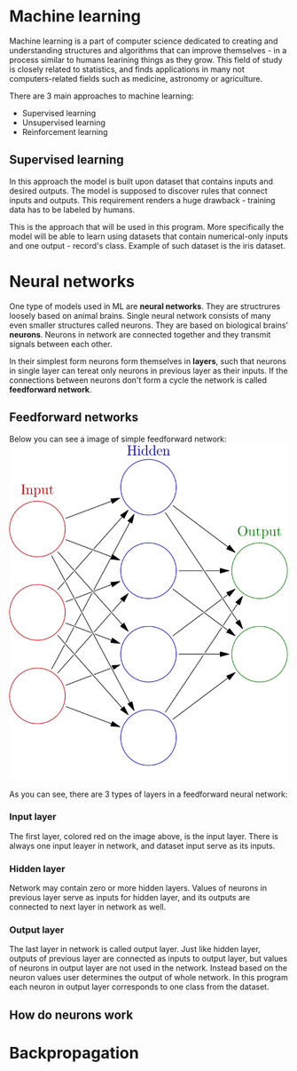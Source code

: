 # Machine learning
Machine learning is a part of computer science dedicated to creating and understanding structures and algorithms that can improve themselves - in a process similar to humans learining things as they grow. This field of study is closely related to statistics, and finds applications in many not computers-related fields such as medicine, astronomy or agriculture.

There are 3 main approaches to machine learning:
- Supervised learning
- Unsupervised learning
- Reinforcement learning

## Supervised learning
In this approach the model is built upon dataset that contains inputs and desired outputs. The model is supposed to discover rules that connect inputs and outputs. This requirement renders a huge drawback - training data has to be labeled by humans.

This is the approach that will be used in this program. More specifically the model will be able to learn using datasets that contain numerical-only inputs and one output - record's class. Example of such dataset is the iris dataset.

# Neural networks
One type of models used in ML are **neural networks**. They are structrures loosely based on animal brains. Single neural network consists of many even smaller structures called neurons. They are based on biological brains' **neurons**. Neurons in network are connected together and they transmit signals between each other.

In their simplest form neurons form themselves in **layers**, such that neurons in single layer can tereat only neurons in previous layer as their inputs. If the connections between neurons don't form a cycle the network is called **feedforward network**.

## Feedforward networks
Below you can see a image of simple feedforward network:
![](md_resources/Colored_neural_network.svg.png)

As you can see, there are 3 types of layers in a feedforward neural network:
### Input layer
The first layer, colored red on the image above, is the input layer. There is always one input leayer in network, and dataset input serve as its inputs.
### Hidden layer
Network may contain zero or more hidden layers. Values of neurons in previous layer serve as inputs for hidden layer, and its outputs are connected to next layer in network as well.
### Output layer
The last layer in network is called output layer. Just like hidden layer, outputs of previous layer are connected as inputs to output layer, but values of neurons in output layer are not used in the network. Instead based on the neuron values user determines the output of whole network. In this program each neuron in output layer corresponds to one class from the dataset.

## How do neurons work
# Backpropagation

